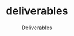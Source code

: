 ---
layout: page
title: deliverables
permalink: /deliverables/
subtitle: Deliverables
nav: true
nav_order: 2
---
